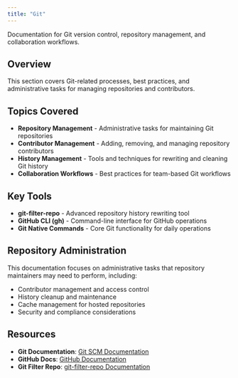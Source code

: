 ```yaml
---
title: "Git"
---
```


Documentation for Git version control, repository management, and collaboration workflows.

## Overview

This section covers Git-related processes, best practices, and administrative tasks for managing repositories and contributors.

## Topics Covered

- **Repository Management** - Administrative tasks for maintaining Git repositories
- **Contributor Management** - Adding, removing, and managing repository contributors
- **History Management** - Tools and techniques for rewriting and cleaning Git history
- **Collaboration Workflows** - Best practices for team-based Git workflows

## Key Tools

- **git-filter-repo** - Advanced repository history rewriting tool
- **GitHub CLI (gh)** - Command-line interface for GitHub operations
- **Git Native Commands** - Core Git functionality for daily operations

## Repository Administration

This documentation focuses on administrative tasks that repository maintainers may need to perform, including:

- Contributor management and access control
- History cleanup and maintenance
- Cache management for hosted repositories
- Security and compliance considerations

## Resources

- **Git Documentation**: [Git SCM Documentation](https://git-scm.com/doc)
- **GitHub Docs**: [GitHub Documentation](https://docs.github.com)
- **Git Filter Repo**: [git-filter-repo Documentation](https://github.com/newren/git-filter-repo)